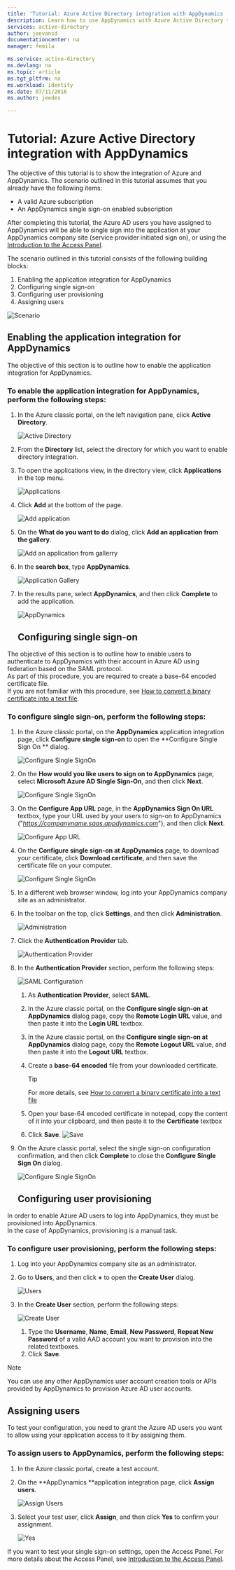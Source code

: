 ```yaml
---
title: 'Tutorial: Azure Active Directory integration with AppDynamics | Microsoft Azure'
description: Learn how to use AppDynamics with Azure Active Directory to enable single sign-on, automated provisioning, and more!
services: active-directory
author: jeevansd
documentationcenter: na
manager: femila

ms.service: active-directory
ms.devlang: na
ms.topic: article
ms.tgt_pltfrm: na
ms.workload: identity
ms.date: 07/11/2016
ms.author: jeedes

---
```

# Tutorial: Azure Active Directory integration with AppDynamics
The objective of this tutorial is to show the integration of Azure and AppDynamics. The scenario outlined in this tutorial assumes that you already have the following items:

* A valid Azure subscription
* An AppDynamics single sign-on enabled subscription

After completing this tutorial, the Azure AD users you have assigned to AppDynamics will be able to single sign into the application at your AppDynamics company site (service provider initiated sign on), or using the [Introduction to the Access Panel](active-directory-saas-access-panel-introduction.md).

The scenario outlined in this tutorial consists of the following building blocks:

1. Enabling the application integration for AppDynamics
2. Configuring single sign-on
3. Configuring user provisioning
4. Assigning users

![Scenario](./media/active-directory-saas-appdynamics-tutorial/IC790209.png "Scenario")

## Enabling the application integration for AppDynamics
The objective of this section is to outline how to enable the application integration for AppDynamics.

### To enable the application integration for AppDynamics, perform the following steps:
1. In the Azure classic portal, on the left navigation pane, click **Active Directory**.
   
   ![Active Directory](./media/active-directory-saas-appdynamics-tutorial/IC700993.png "Active Directory")
2. From the **Directory** list, select the directory for which you want to enable directory integration.
3. To open the applications view, in the directory view, click **Applications** in the top menu.
   
   ![Applications](./media/active-directory-saas-appdynamics-tutorial/IC700994.png "Applications")
4. Click **Add** at the bottom of the page.
   
   ![Add application](./media/active-directory-saas-appdynamics-tutorial/IC749321.png "Add application")
5. On the **What do you want to do** dialog, click **Add an application from the gallery**.
   
   ![Add an application from gallerry](./media/active-directory-saas-appdynamics-tutorial/IC749322.png "Add an application from gallerry")
6. In the **search box**, type **AppDynamics**.
   
   ![Application Gallery](./media/active-directory-saas-appdynamics-tutorial/IC790210.png "Application Gallery")
7. In the results pane, select **AppDynamics**, and then click **Complete** to add the application.
   
   ![AppDynamics](./media/active-directory-saas-appdynamics-tutorial/IC790211.png "AppDynamics")
   
   ## Configuring single sign-on

The objective of this section is to outline how to enable users to authenticate to AppDynamics with their account in Azure AD using federation based on the SAML protocol.  
As part of this procedure, you are required to create a base-64 encoded certificate file.  
If you are not familiar with this procedure, see [How to convert a binary certificate into a text file](http://youtu.be/PlgrzUZ-Y1o).

### To configure single sign-on, perform the following steps:
1. In the Azure classic portal, on the **AppDynamics** application integration page, click **Configure single sign-on** to open the **Configure Single Sign On ** dialog.
   
   ![Configure Single SignOn](./media/active-directory-saas-appdynamics-tutorial/IC790212.png "Configure Single SignOn")
2. On the **How would you like users to sign on to AppDynamics** page, select **Microsoft Azure AD Single Sign-On**, and then click **Next**.
   
   ![Configure Single SignOn](./media/active-directory-saas-appdynamics-tutorial/IC790213.png "Configure Single SignOn")
3. On the **Configure App URL** page, in the **AppDynamics Sign On URL** textbox, type your URL used by your users to sign-on to AppDynamics ("*https://companyname.saas.appdynamics.com*"), and then click **Next**.
   
   ![Configure App URL](./media/active-directory-saas-appdynamics-tutorial/IC790214.png "Configure App URL")
4. On the **Configure single sign-on at AppDynamics** page, to download your certificate, click **Download certificate**, and then save the certificate file on your computer.
   
   ![Configure Single SignOn](./media/active-directory-saas-appdynamics-tutorial/IC790215.png "Configure Single SignOn")
5. In a different web browser window, log into your AppDynamics company site as an administrator.
6. In the toolbar on the top, click **Settings**, and then click **Administration**.
   
   ![Administration](./media/active-directory-saas-appdynamics-tutorial/IC790216.png "Administration")
7. Click the **Authentication Provider** tab.
   
   ![Authentication Provider](./media/active-directory-saas-appdynamics-tutorial/IC790224.png "Authentication Provider")
8. In the **Authentication Provider** section, perform the following steps:
   
   ![SAML Configuration](./media/active-directory-saas-appdynamics-tutorial/IC790225.png "SAML Configuration")
   
   1. As **Authentication Provider**, select **SAML**.
   2. In the Azure classic portal, on the **Configure single sign-on at AppDynamics** dialog page, copy the **Remote Login URL** value, and then paste it into the **Login URL** textbox.
   3. In the Azure classic portal, on the **Configure single sign-on at AppDynamics** dialog page, copy the **Remote Logout URL** value, and then paste it into the **Logout URL** textbox.
   4. Create a **base-64 encoded** file from your downloaded certificate.  
      
      > [!TIP]
      > For more details, see [How to convert a binary certificate into a text file](http://youtu.be/PlgrzUZ-Y1o)
      > 
      > 
   5. Open your base-64 encoded certificate in notepad, copy the content of it into your clipboard, and then paste it to the **Certificate** textbox
   6. Click **Save**.
      ![Save](./media/active-directory-saas-appdynamics-tutorial/IC777673.png "Save")
9. On the Azure classic portal, select the single sign-on configuration confirmation, and then click **Complete** to close the **Configure Single Sign On** dialog.
   
   ![Configure Single SignOn](./media/active-directory-saas-appdynamics-tutorial/IC790226.png "Configure Single SignOn")
   
   ## Configuring user provisioning

In order to enable Azure AD users to log into AppDynamics, they must be provisioned into AppDynamics.  
In the case of AppDynamics, provisioning is a manual task.

### To configure user provisioning, perform the following steps:
1. Log into your AppDynamics company site as an administrator.
2. Go to **Users**, and then click **+** to open the **Create User** dialog.
   
   ![Users](./media/active-directory-saas-appdynamics-tutorial/IC790229.png "Users")
3. In the **Create User** section, perform the following steps:
   
   ![Create User](./media/active-directory-saas-appdynamics-tutorial/IC790230.png "Create User")
   
   1. Type the **Username**, **Name**, **Email**, **New Password**, **Repeat New Password** of a valid AAD account you want to provision into the related textboxes.
   2. Click **Save**.

> [!NOTE]
> You can use any other AppDynamics user account creation tools or APIs provided by AppDynamics to provision Azure AD user accounts.
> 
> 

## Assigning users
To test your configuration, you need to grant the Azure AD users you want to allow using your application access to it by assigning them.

### To assign users to AppDynamics, perform the following steps:
1. In the Azure classic portal, create a test account.
2. On the **AppDynamics **application integration page, click **Assign users**.
   
   ![Assign Users](./media/active-directory-saas-appdynamics-tutorial/IC790231.png "Assign Users")
3. Select your test user, click **Assign**, and then click **Yes** to confirm your assignment.
   
   ![Yes](./media/active-directory-saas-appdynamics-tutorial/IC767830.png "Yes")

If you want to test your single sign-on settings, open the Access Panel. For more details about the Access Panel, see [Introduction to the Access Panel](active-directory-saas-access-panel-introduction.md).

